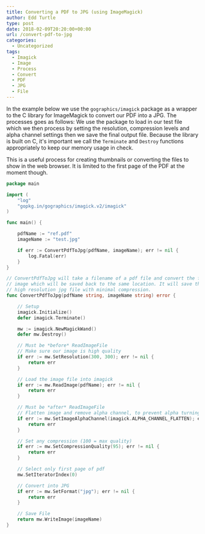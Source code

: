 ```yaml
---
title: Converting a PDF to JPG (using ImageMagick)
author: Edd Turtle
type: post
date: 2018-02-09T20:20:00+00:00
url: /convert-pdf-to-jpg
categories:
  - Uncategorized
tags:
  - Imagick
  - Image
  - Process
  - Convert
  - PDF
  - JPG
  - File
---
```


In the example below we use the `gographics/imagick` package as a wrapper to the C library for ImageMagick to convert our PDF into a JPG. The processes goes as follows: We use the package to load in our test file which we then process by setting the resolution, compression levels and alpha channel settings then we save the final output file. Because the library is built on C, it's important we call the `Terminate` and `Destroy` functions appropriately to keep our memory usage in check. 

This is a useful process for creating thumbnails or converting the files to show in the web browser. It is limited to the first page of the PDF at the moment though.

```go
package main

import (
    "log"
    "gopkg.in/gographics/imagick.v2/imagick"
)

func main() {

    pdfName := "ref.pdf"
    imageName := "test.jpg"

    if err := ConvertPdfToJpg(pdfName, imageName); err != nil {
        log.Fatal(err)
    }
}

// ConvertPdfToJpg will take a filename of a pdf file and convert the file into an 
// image which will be saved back to the same location. It will save the image as a 
// high resolution jpg file with minimal compression.
func ConvertPdfToJpg(pdfName string, imageName string) error {

    // Setup
    imagick.Initialize()
    defer imagick.Terminate()

    mw := imagick.NewMagickWand()
    defer mw.Destroy()

    // Must be *before* ReadImageFile
    // Make sure our image is high quality
    if err := mw.SetResolution(300, 300); err != nil {
        return err
    }

    // Load the image file into imagick
    if err := mw.ReadImage(pdfName); err != nil {
        return err
    }

    // Must be *after* ReadImageFile
    // Flatten image and remove alpha channel, to prevent alpha turning black in jpg
    if err := mw.SetImageAlphaChannel(imagick.ALPHA_CHANNEL_FLATTEN); err != nil {
        return err
    }

    // Set any compression (100 = max quality)
    if err := mw.SetCompressionQuality(95); err != nil {
        return err
    }

    // Select only first page of pdf
    mw.SetIteratorIndex(0)

    // Convert into JPG
    if err := mw.SetFormat("jpg"); err != nil {
        return err
    }

    // Save File
    return mw.WriteImage(imageName)
}
```